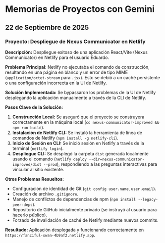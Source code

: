 # Memorias de Proyectos con Gemini

## 22 de Septiembre de 2025

### Proyecto: Despliegue de Nexus Communicator en Netlify

**Descripción:** Despliegue exitoso de una aplicación React/Vite (Nexus Communicator) en Netlify para el usuario Eduardo.

**Problema Principal:** Netlify no ejecutaba el comando de construcción, resultando en una página en blanco y un error de tipo MIME (`application/octet-stream` para `.jsx`). Esto se debió a un caché persistente o una configuración incorrecta en la UI de Netlify.

**Solución Implementada:** Se bypassaron los problemas de la UI de Netlify desplegando la aplicación manualmente a través de la CLI de Netlify.

**Pasos Clave de la Solución:**
1.  **Construcción Local:** Se aseguró que el proyecto se construyera correctamente en la máquina local (`cd nexus-communicator-improved && npm run build`).
2.  **Instalación de Netlify CLI:** Se instaló la herramienta de línea de comandos de Netlify (`npm install -g netlify-cli`).
3.  **Inicio de Sesión en CLI:** Se inició sesión en Netlify a través de la terminal (`netlify login`).
4.  **Despliegue CLI:** Se desplegó la carpeta `dist` generada localmente usando el comando (`netlify deploy --dir=nexus-communicator-improved/dist --prod`), respondiendo a las preguntas interactivas para vincular al sitio existente.

**Otros Problemas Resueltos:**
*   Configuración de identidad de Git (`git config user.name`, `user.email`).
*   Creación de archivo `.gitignore`.
*   Manejo de conflictos de dependencias de npm (`npm install --legacy-peer-deps`).
*   Repositorio de GitHub inicialmente privado (se instruyó al usuario para hacerlo público).
*   Forzado de invalidación de caché de Netlify mediante nuevos commits.

**Resultado:** Aplicación desplegada y funcionando correctamente en `https://fanciful-swan-4b9af2.netlify.app`.
